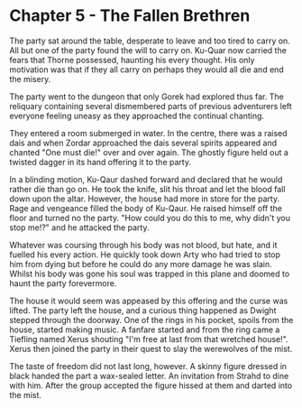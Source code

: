 # Chapter 5 - The Fallen Brethren

The party sat around the table, desperate to leave and too tired to carry on. All but one of the party found the will to carry on. Ku-Quar now carried the fears that Thorne possessed, haunting his every thought. His only motivation was that if they all carry on perhaps they would all die and end the misery.

The party went to the dungeon that only Gorek had explored thus far. The reliquary containing several dismembered parts of previous adventurers left everyone feeling uneasy as they approached the continual chanting.

They entered a room submerged in water. In the centre, there was a raised dais and when Zordar approached the dais several spirits appeared and chanted "One must die!" over and over again. The ghostly figure held out a twisted dagger in its hand offering it to the party.

In a blinding motion, Ku-Qaur dashed forward and declared that he would rather die than go on. He took the knife, slit his throat and let the blood fall down upon the altar. However, the house had more in store for the party. Rage and vengeance filled the body of Ku-Qaur. He raised himself off the floor and turned no the party. "How could you do this to me, why didn't you stop me!?" and he attacked the party.

Whatever was coursing through his body was not blood, but hate, and it fuelled his every action. He quickly took down Arty who had tried to stop him from dying but before he could do any more damage he was slain. Whilst his body was gone his soul was trapped in this plane and doomed to haunt the party forevermore.

The house it would seem was appeased by this offering and the curse was lifted. The party left the house, and a curious thing happened as Dwight stepped through the doorway. One of the rings in his pocket, spoils from the house, started making music. A fanfare started and from the ring came a Tiefling named Xerus shouting "I'm free at last from that wretched house!". Xerus then joined the party in their quest to slay the werewolves of the mist.

The taste of freedom did not last long, however. A skinny figure dressed in black handed the part a wax-sealed letter. An invitation from Strahd to dine with him. After the group accepted the figure hissed at them and darted into the mist.